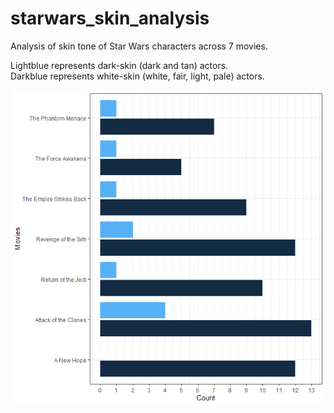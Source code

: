 # starwars_skin_analysis

Analysis of skin tone of Star Wars characters across 7 movies.

Lightblue represents dark-skin (dark and tan) actors. \
Darkblue represents white-skin (white, fair, light, pale) actors.

![Chart](starwars_graph.png)
